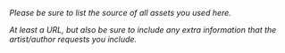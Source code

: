 *Please be sure to list the source of all assets you used here.*

*At least a URL, but also be sure to include any extra information that the artist/author requests you include.*


